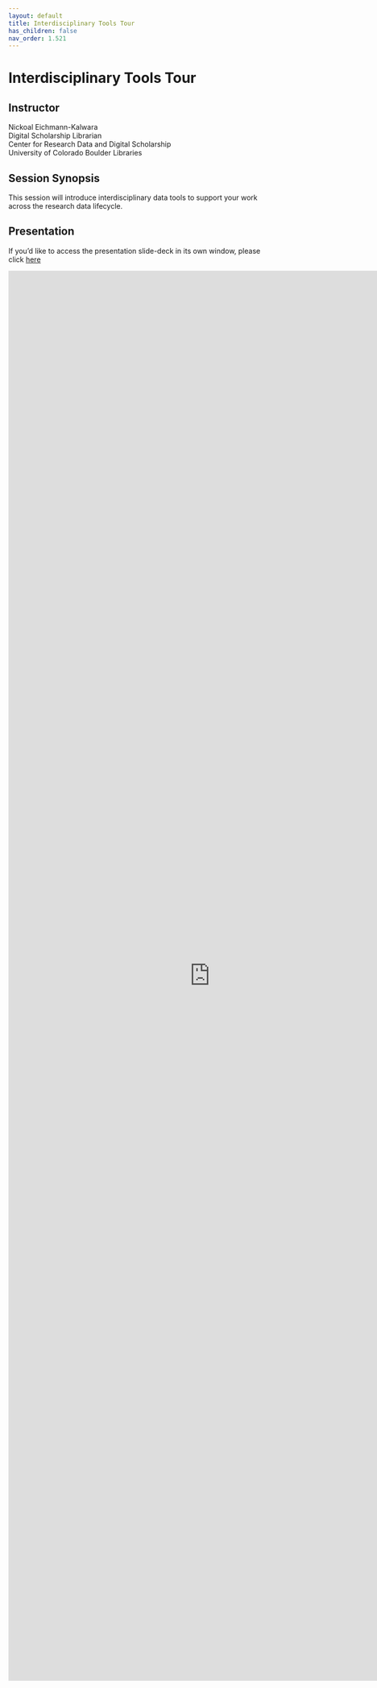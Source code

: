 ```yaml
---
layout: default
title: Interdisciplinary Tools Tour
has_children: false
nav_order: 1.521
---
```

  
# Interdisciplinary Tools Tour
  
## Instructor

Nickoal Eichmann-Kalwara\
Digital Scholarship Librarian\
Center for Research Data and Digital Scholarship\
University of Colorado Boulder Libraries

## Session Synopsis

This session will introduce interdisciplinary data tools to support your work across the research data lifecycle. 

## Presentation

If you’d like to access the presentation slide-deck in its own window, please click [here](https://docs.google.com/presentation/d/19xYGa8xPxNUxa77gAWJk23ryxdai7UUHXtvn16ulT5w/edit?usp=sharing)

<iframe src="https://docs.google.com/presentation/d/19xYGa8xPxNUxa77gAWJk23ryxdai7UUHXtvn16ulT5w/view" style="width: 800px; height: 2800px;" frameBorder="0"></iframe>



